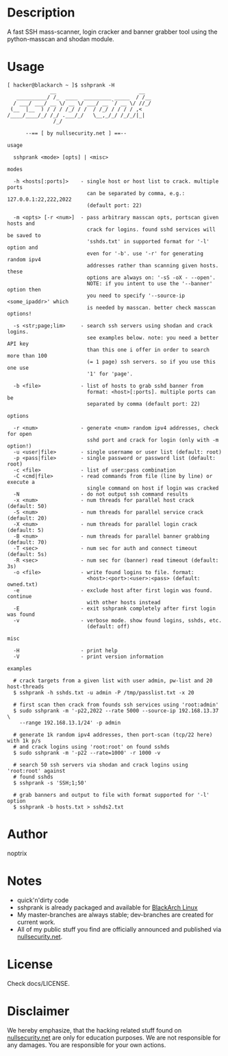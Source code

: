 # Description

A fast SSH mass-scanner, login cracker and banner grabber tool using the
python-masscan and shodan module.

# Usage

```
[ hacker@blackarch ~ ]$ sshprank -H
              __                           __
   __________/ /_  ____  _________ _____  / /__
  / ___/ ___/ __ \/ __ \/ ___/ __ `/ __ \/ //_/
 (__  |__  ) / / / /_/ / /  / /_/ / / / / ,<
/____/____/_/ /_/ .___/_/   \__,_/_/ /_/_/|_|
               /_/

      --== [ by nullsecurity.net ] ==--

usage

  sshprank <mode> [opts] | <misc>

modes

  -h <hosts[:ports]>    - single host or host list to crack. multiple ports
                          can be separated by comma, e.g.: 127.0.0.1:22,222,2022
                          (default port: 22)

  -m <opts> [-r <num>]  - pass arbitrary masscan opts, portscan given hosts and
                          crack for logins. found sshd services will be saved to
                          'sshds.txt' in supported format for '-l' option and
                          even for '-b'. use '-r' for generating random ipv4
                          addresses rather than scanning given hosts. these
                          options are always on: '-sS -oX - --open'.
                          NOTE: if you intent to use the '--banner' option then
                          you need to specify '--source-ip <some_ipaddr>' which
                          is needed by masscan. better check masscan options!

  -s <str;page;lim>     - search ssh servers using shodan and crack logins.
                          see examples below. note: you need a better API key
                          than this one i offer in order to search more than 100
                          (= 1 page) ssh servers. so if you use this one use
                          '1' for 'page'.

  -b <file>             - list of hosts to grab sshd banner from
                          format: <host>[:ports]. multiple ports can be
                          separated by comma (default port: 22)

options

  -r <num>              - generate <num> random ipv4 addresses, check for open
                          sshd port and crack for login (only with -m option!)
  -u <user|file>        - single username or user list (default: root)
  -p <pass|file>        - single password or password list (default: root)
  -c <file>             - list of user:pass combination
  -C <cmd|file>         - read commands from file (line by line) or execute a
                          single command on host if login was cracked
  -N                    - do not output ssh command results
  -x <num>              - num threads for parallel host crack (default: 50)
  -S <num>              - num threads for parallel service crack (default: 20)
  -X <num>              - num threads for parallel login crack (default: 5)
  -B <num>              - num threads for parallel banner grabbing (default: 70)
  -T <sec>              - num sec for auth and connect timeout (default: 5s)
  -R <sec>              - num sec for (banner) read timeout (default: 3s)
  -o <file>             - write found logins to file. format:
                          <host>:<port>:<user>:<pass> (default: owned.txt)
  -e                    - exclude host after first login was found. continue
                          with other hosts instead
  -E                    - exit sshprank completely after first login was found
  -v                    - verbose mode. show found logins, sshds, etc.
                          (default: off)

misc

  -H                    - print help
  -V                    - print version information

examples

  # crack targets from a given list with user admin, pw-list and 20 host-threads
  $ sshprank -h sshds.txt -u admin -P /tmp/passlist.txt -x 20

  # first scan then crack from founds ssh services using 'root:admin'
  $ sudo sshprank -m '-p22,2022 --rate 5000 --source-ip 192.168.13.37 \
    --range 192.168.13.1/24' -p admin

  # generate 1k random ipv4 addresses, then port-scan (tcp/22 here) with 1k p/s
  # and crack logins using 'root:root' on found sshds
  $ sudo sshprank -m '-p22 --rate=1000' -r 1000 -v

  # search 50 ssh servers via shodan and crack logins using 'root:root' against
  # found sshds
  $ sshprank -s 'SSH;1;50'

  # grab banners and output to file with format supported for '-l' option
  $ sshprank -b hosts.txt > sshds2.txt
```

# Author

noptrix

# Notes

- quick'n'dirty code
- sshprank is already packaged and available for [BlackArch Linux](https://www.blackarch.org/)
- My master-branches are always stable; dev-branches are created for current work.
- All of my public stuff you find are officially announced and published via [nullsecurity.net](https://www.nullsecurity.net).

# License

Check docs/LICENSE.

# Disclaimer
We hereby emphasize, that the hacking related stuff found on
[nullsecurity.net](http://nullsecurity.net/) are only for education purposes.
We are not responsible for any damages. You are responsible for your own
actions.
